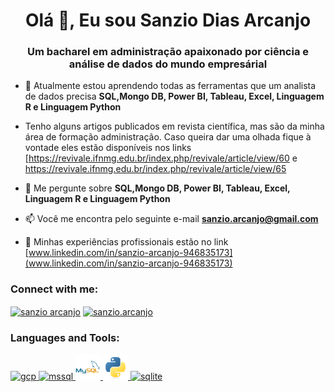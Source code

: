 <h1 align="center">Olá 👋, Eu sou Sanzio Dias Arcanjo</h1>
<h3 align="center">Um bacharel em administração apaixonado por ciência e análise de dados do mundo empresárial</h3>

- 🌱 Atualmente estou aprendendo todas as ferramentas que um analista de dados precisa **SQL,Mongo DB, Power BI, Tableau, Excel, Linguagem R e Linguagem Python**

- Tenho alguns artigos publicados em revista científica, mas são da minha área de formação administração. Caso queira dar uma olhada fique à vontade eles estão disponíveis nos links [https://revivale.ifnmg.edu.br/index.php/revivale/article/view/60 e https://revivale.ifnmg.edu.br/index.php/revivale/article/view/65

- 💬 Me pergunte sobre **SQL,Mongo DB, Power BI, Tableau, Excel, Linguagem R e Linguagem Python**

- 📫 Você me encontra pelo seguinte e-mail **sanzio.arcanjo@gmail.com**

- 📄 Minhas experiências profissionais estão no link [www.linkedin.com/in/sanzio-arcanjo-946835173](www.linkedin.com/in/sanzio-arcanjo-946835173)

<h3 align="left">Connect with me:</h3>
<p align="left">
<a href="https://linkedin.com/in/sanzio arcanjo" target="blank"><img align="center" src="https://raw.githubusercontent.com/rahuldkjain/github-profile-readme-generator/master/src/images/icons/Social/linked-in-alt.svg" alt="sanzio arcanjo" height="30" width="40" /></a>
<a href="https://instagram.com/sanzio.arcanjo" target="blank"><img align="center" src="https://raw.githubusercontent.com/rahuldkjain/github-profile-readme-generator/master/src/images/icons/Social/instagram.svg" alt="sanzio.arcanjo" height="30" width="40" /></a>
</p>

<h3 align="left">Languages and Tools:</h3>
<p align="left"> <a href="https://cloud.google.com" target="_blank" rel="noreferrer"> <img src="https://www.vectorlogo.zone/logos/google_cloud/google_cloud-icon.svg" alt="gcp" width="40" height="40"/> </a> <a href="https://www.microsoft.com/en-us/sql-server" target="_blank" rel="noreferrer"> <img src="https://www.svgrepo.com/show/303229/microsoft-sql-server-logo.svg" alt="mssql" width="40" height="40"/> </a> <a href="https://www.mysql.com/" target="_blank" rel="noreferrer"> <img src="https://raw.githubusercontent.com/devicons/devicon/master/icons/mysql/mysql-original-wordmark.svg" alt="mysql" width="40" height="40"/> </a> <a href="https://www.python.org" target="_blank" rel="noreferrer"> <img src="https://raw.githubusercontent.com/devicons/devicon/master/icons/python/python-original.svg" alt="python" width="40" height="40"/> </a> <a href="https://www.sqlite.org/" target="_blank" rel="noreferrer"> <img src="https://www.vectorlogo.zone/logos/sqlite/sqlite-icon.svg" alt="sqlite" width="40" height="40"/> </a> </p>


<!---

- 👋 Hi, I’m @07-06
- 👀 I’m interested in ...
- 🌱 I’m currently learning ...
- 💞️ I’m looking to collaborate on ...
- 📫 How to reach me ...

<!---
07-06/07-06 is a ✨ special ✨ repository because its `README.md` (this file) appears on your GitHub profile.
You can click the Preview link to take a look at your changes.
--->
